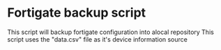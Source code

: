 Fortigate backup script
===================
This script will backup fortigate configuration into alocal repository
This script uses the "data.csv" file as it's device information source 